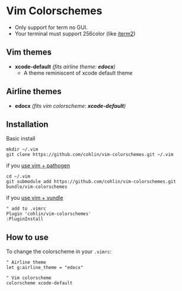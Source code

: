 # Vim Colorschemes

- Only support for term no GUI.
- Your terminal must support 256color (like [iterm2](https://www.iterm2.com/))

Vim themes
------------

- **xcode-default** *(fits airline theme: **edocx**)*
    - A theme reminiscent of xcode default theme

Airline themes
------------

- **edocx** *(fits vim colorscheme: **xcode-default**)*

Installation
------------

Basic install

    mkdir ~/.vim
    git clone https://github.com/cohlin/vim-colorschemes.git ~/.vim

if you [use vim + pathogen](http://vimcasts.org/episodes/synchronizing-plugins-with-git-submodules-and-pathogen/)

    cd ~/.vim
    git submodule add https://github.com/cohlin/vim-colorschemes.git bundle/vim-colorschemes

if you [use vim + vundle](https://github.com/gmarik/vundle)

    " add to .vimrc
    Plugin 'cohlin/vim-colorschemes'
    :PluginInstall


How to use
----------

To change the colorscheme in your `.vimrc`:

    " Airline theme
    let g:airline_theme = "edocx"
    
    " Vim colorscheme
    colorscheme xcode-default
